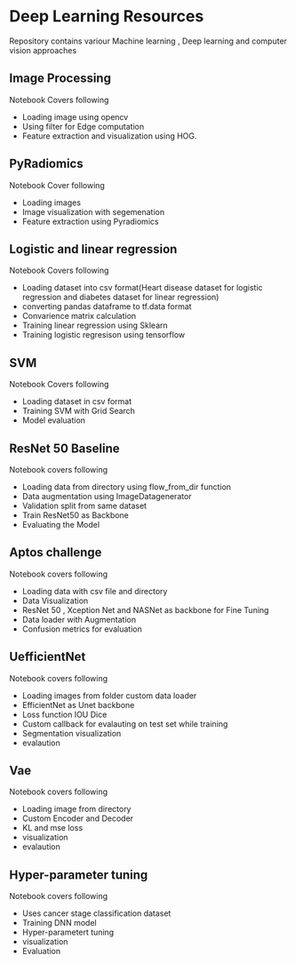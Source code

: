 # Deep Learning Resources
Repository contains variour Machine learning , Deep learning and computer vision approaches
## Image Processing 

Notebook Covers following
- Loading image using opencv
- Using filter for Edge computation
- Feature extraction and visualization using HOG.

## PyRadiomics
Notebook Cover following
- Loading images 
- Image visualization with segemenation 
- Feature extraction using Pyradiomics

## Logistic and linear regression
Notebook Covers following
- Loading dataset into csv format(Heart disease dataset for logistic regression and diabetes dataset for linear regression)
- converting pandas dataframe to tf.data format
- Convarience matrix calculation
- Training linear regression using Sklearn 
- Training logistic regresison using tensorflow

## SVM 
Notebook Covers following 
- Loading dataset in csv format
- Training SVM with Grid Search 
- Model evaluation

## ResNet 50 Baseline
Notebook covers following 
- Loading data from directory using flow_from_dir function
- Data augmentation using ImageDatagenerator
- Validation split from same dataset 
- Train ResNet50 as Backbone 
- Evaluating the Model

## Aptos challenge 
Notebook covers following
- Loading data with csv file and directory
- Data Visualization 
- ResNet 50 , Xception Net and NASNet as backbone for Fine Tuning
- Data loader with Augmentation
- Confusion metrics for evaluation

## UefficientNet
Notebook covers following 
- Loading images from folder custom data loader
- EfficientNet as Unet backbone 
- Loss function IOU Dice
- Custom callback for evalauting on test set while training 
- Segmentation visualization 
- evalaution 

## Vae 
Notebook covers following
- Loading image from directory 
- Custom Encoder and Decoder 
- KL and mse loss
- visualization 
- evalaution 

## Hyper-parameter tuning
Notebook covers following
- Uses cancer stage classification dataset
- Training DNN model
- Hyper-parametert tuning
- visualization 
- Evaluation

